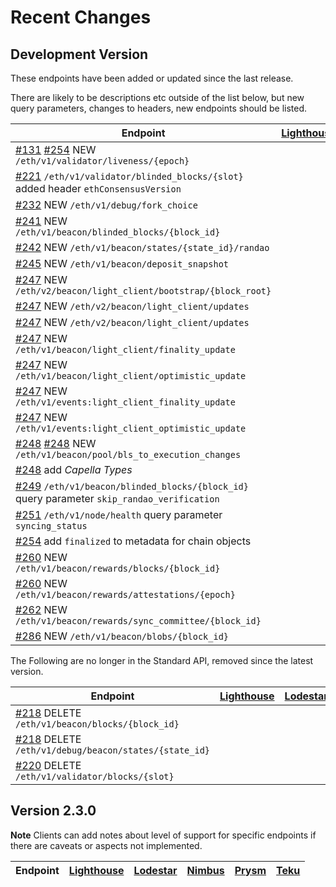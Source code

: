 # Recent Changes


## Development Version

These endpoints have been added or updated since the last release.

There are likely to be descriptions etc outside of the list below, but new query parameters, changes to headers, new endpoints should be listed.

| Endpoint                                                                                                                                                             | [Lighthouse](https://github.com/sigp/lighthouse) | [Lodestar](https://github.com/ChainSafe/lodestar) | [Nimbus](https://github.com/status-im/nimbus-eth2) | [Prysm](https://github.com/prysmaticlabs/prysm) | [Teku](https://github.com/ConsenSys/teku) |
|----------------------------------------------------------------------------------------------------------------------------------------------------------------------|--------------------------------------------------|---------------------------------------------------|----------------------------------------------------|-------------------------------------------------|-------------------------------------------|
| [#131](https://github.com/ethereum/beacon-APIs/pull/131) [#254](https://github.com/ethereum/beacon-APIs/pull/254) NEW `/eth/v1/validator/liveness/{epoch}`           |                                                  |                                                   |                                                    |                                                 |                                           |
| [#221](https://github.com/ethereum/beacon-APIs/pull/221) `/eth/v1/validator/blinded_blocks/{slot}` added header `ethConsensusVersion`                                |                                                  |                                                   |                                                    |                                                 |                                           |
| [#232](https://github.com/ethereum/beacon-APIs/pull/232) NEW `/eth/v1/debug/fork_choice`                                                                             |                                                  |                                                   |                                                    |                                                 |                                           |
| [#241](https://github.com/ethereum/beacon-APIs/pull/241) NEW `/eth/v1/beacon/blinded_blocks/{block_id}`                                                              |                                                  |                                                   |                                                    |                                                 |                                           |
| [#242](https://github.com/ethereum/beacon-APIs/pull/242) NEW `/eth/v1/beacon/states/{state_id}/randao`                                                               |                                                  |                                                   |                                                    |                                                 |                                           |
| [#245](https://github.com/ethereum/beacon-APIs/pull/245) NEW `/eth/v1/beacon/deposit_snapshot`                                                                       |                                                  |                                                   |                                                    |                                                 |                                           |
| [#247](https://github.com/ethereum/beacon-APIs/pull/247) NEW `/eth/v2/beacon/light_client/bootstrap/{block_root}`                                                    |                                                  |                                                   |                                                    |                                                 |                                           |
| [#247](https://github.com/ethereum/beacon-APIs/pull/247) NEW `/eth/v2/beacon/light_client/updates`                                                                   |                                                  |                                                   |                                                    |                                                 |                                           |
| [#247](https://github.com/ethereum/beacon-APIs/pull/247) NEW `/eth/v2/beacon/light_client/updates`                                                                   |                                                  |                                                   |                                                    |                                                 |                                           |
| [#247](https://github.com/ethereum/beacon-APIs/pull/247) NEW `/eth/v1/beacon/light_client/finality_update`                                                           |                                                  |                                                   |                                                    |                                                 |                                           |
| [#247](https://github.com/ethereum/beacon-APIs/pull/247) NEW `/eth/v1/beacon/light_client/optimistic_update`                                                         |                                                  |                                                   |                                                    |                                                 |                                           |
| [#247](https://github.com/ethereum/beacon-APIs/pull/247) NEW `/eth/v1/events:light_client_finality_update`                                                           |                                                  |                                                   |                                                    |                                                 |                                           |
| [#247](https://github.com/ethereum/beacon-APIs/pull/247) NEW `/eth/v1/events:light_client_optimistic_update`                                                         |                                                  |                                                   |                                                    |                                                 |                                           |
| [#248](https://github.com/ethereum/beacon-APIs/pull/248) [#248](https://github.com/ethereum/beacon-APIs/pull/248) NEW `/eth/v1/beacon/pool/bls_to_execution_changes` |                                                  |                                                   |                                                    |                                                 |                                           |
| [#248](https://github.com/ethereum/beacon-APIs/pull/248)  add _Capella Types_                                                                                        |                                                  |                                                   |                                                    |                                                 |                                           |
| [#249](https://github.com/ethereum/beacon-APIs/pull/249) `/eth/v1/beacon/blinded_blocks/{block_id}` query parameter `skip_randao_verification`                       |                                                  |                                                   |                                                    |                                                 |                                           |
| [#251](https://github.com/ethereum/beacon-APIs/pull/251) `/eth/v1/node/health` query parameter `syncing_status`                                                      |                                                  |                                                   |                                                    |                                                 |                                           |
| [#254](https://github.com/ethereum/beacon-APIs/pull/254) add `finalized` to metadata for chain objects                                                               |                                                  |                                                   |                                                    |                                                 |                                           |
| [#260](https://github.com/ethereum/beacon-APIs/pull/260) NEW `/eth/v1/beacon/rewards/blocks/{block_id}`                                                              |                                                  |                                                   |                                                    |                                                 |                                           |
| [#260](https://github.com/ethereum/beacon-APIs/pull/260) NEW `/eth/v1/beacon/rewards/attestations/{epoch}`                                                           |                                                  |                                                   |                                                    |                                                 |                                           |
| [#262](https://github.com/ethereum/beacon-APIs/pull/262) NEW `/eth/v1/beacon/rewards/sync_committee/{block_id}`                                                      |                                                  |                                                   |                                                    |                                                 |                                           |
| [#286](https://github.com/ethereum/beacon-APIs/pull/286) NEW `/eth/v1/beacon/blobs/{block_id}`                                                                       |                                                  |                                                   |                                                    |                                                 |                                           |


The Following are no longer in the Standard API, removed since the latest version.

| Endpoint                                                                                                 | [Lighthouse](https://github.com/sigp/lighthouse) | [Lodestar](https://github.com/ChainSafe/lodestar) | [Nimbus](https://github.com/status-im/nimbus-eth2) | [Prysm](https://github.com/prysmaticlabs/prysm) | [Teku](https://github.com/ConsenSys/teku) |
|----------------------------------------------------------------------------------------------------------|--------------------------------------------------|---------------------------------------------------|----------------------------------------------------|-------------------------------------------------|-------------------------------------------|
| [#218](https://github.com/ethereum/beacon-APIs/pull/218) DELETE `/eth/v1/beacon/blocks/{block_id}`       |                                                  |                                                   |                                                    |                                                 |                                           |
| [#218](https://github.com/ethereum/beacon-APIs/pull/218) DELETE `/eth/v1/debug/beacon/states/{state_id}` |                                                  |                                                   |                                                    |                                                 |                                           |
| [#220](https://github.com/ethereum/beacon-APIs/pull/220) DELETE `/eth/v1/validator/blocks/{slot}`        |                                                  |                                                   |                                                    |                                                 |                                           |

## Version 2.3.0

__Note__ Clients can add notes about level of support for specific endpoints if there are caveats or aspects not implemented.

| Endpoint | [Lighthouse](https://github.com/sigp/lighthouse) | [Lodestar](https://github.com/ChainSafe/lodestar) | [Nimbus](https://github.com/status-im/nimbus-eth2) | [Prysm](https://github.com/prysmaticlabs/prysm) | [Teku](https://github.com/ConsenSys/teku) |
|----------|--------------------------------------------------|---------------------------------------------------|----------------------------------------------------|-------------------------------------------------|-------------------------------------------|
